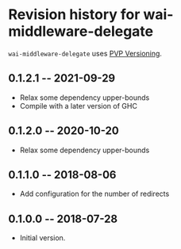 # Revision history for wai-middleware-delegate

`wai-middleware-delegate` uses [PVP Versioning][1].

## 0.1.2.1 -- 2021-09-29

* Relax some dependency upper-bounds
* Compile with a later version of GHC


## 0.1.2.0 -- 2020-10-20

* Relax some dependency upper-bounds


## 0.1.1.0 -- 2018-08-06

* Add configuration for the number of redirects


## 0.1.0.0 -- 2018-07-28

* Initial version.

[1]: https://pvp.haskell.org
